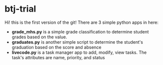 # btj-trial

Hi! this is the first version of the git! There are 3 simple python apps in here:
- **grade_mhs.py** is a simple grade classification to determine student grades based on the value.
- **graduates.py** is another simple script to determine the student's graduation based on the score and absence
- **livecode.py** is a task manager app to add, modify, view tasks. The task's attributes are name, priority, and status

